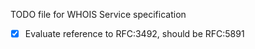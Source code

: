 TODO file for WHOIS Service specification

- [X] Evaluate reference to RFC:3492, should be RFC:5891
